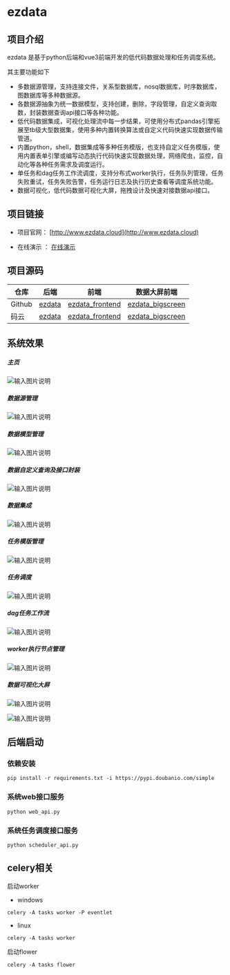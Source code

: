ezdata
===============

项目介绍
-----------------------------------
ezdata 是基于python后端和vue3前端开发的低代码数据处理和任务调度系统。

其主要功能如下
- 多数据源管理，支持连接文件，关系型数据库，nosql数据库，时序数据库，图数据库等多种数据源。
- 各数据源抽象为统一数据模型，支持创建，删除，字段管理，自定义查询取数，封装数据查询api接口等各种功能。
- 低代码数据集成，可视化处理流中每一步结果，可使用分布式pandas引擎拓展至tb级大型数据集，使用多种内置转换算法或自定义代码快速实现数据传输管道。
- 内置python，shell，数据集成等多种任务模版，也支持自定义任务模版，使用内置表单引擎或编写动态执行代码快速实现数据处理，网络爬虫，监控，自动化等各种任务需求及调度运行。
- 单任务和dag任务工作流调度，支持分布式worker执行，任务队列管理，任务失败重试，任务失败告警，任务运行日志及执行历史查看等调度系统功能。
- 数据可视化，低代码数据可视化大屏，拖拽设计及快速对接数据api接口。

项目链接
-----------------------------------
- 项目官网：  [http://www.ezdata.cloud](http://www.ezdata.cloud)

- 在线演示 ： [在线演示](http://110.40.157.36)

[comment]: <> (- 开发文档：  [主项目文档]&#40;http://www.ezdata.cloud/docs/hello.html&#41;)

项目源码
-----------------------------------
| 仓库  | 后端  |前端 | 数据大屏前端   |
|--------------------|--------------------|--------------------|--------------------|
| Github | [ezdata](https://github.com/xuwei95/ezdata) | [ezdata_frontend](https://github.com/xuwei95/ezdata_frontend)  | [ezdata_bigscreen](https://github.com/xuwei95/ezdata_bigscreen)  |
| 码云  | [ezdata](https://gitee.com/xuwei95/ezdata) | [ezdata_frontend](https://gitee.com/xuwei95/ezdata_frontend)  | [ezdata_bigscreen](https://gitee.com/xuwei95/ezdata_bigscreen)  |


系统效果
----
##### 主页
![输入图片说明](https://raw.githubusercontent.com/xuwei95/ezdata_press/master/images/dashboard.png?raw=true "在这里输入图片标题")
##### 数据源管理
![输入图片说明](https://raw.githubusercontent.com/xuwei95/ezdata_press/master/images/datasource.png?raw=true "在这里输入图片标题")
##### 数据模型管理
![输入图片说明](https://raw.githubusercontent.com/xuwei95/ezdata_press/master/images/datamodel.png?raw=true "在这里输入图片标题")
##### 数据自定义查询及接口封装
![输入图片说明](https://raw.githubusercontent.com/xuwei95/ezdata_press/master/images/data_query.png?raw=true "在这里输入图片标题")
##### 数据集成
![输入图片说明](https://raw.githubusercontent.com/xuwei95/ezdata_press/master/images/etl.png?raw=true "在这里输入图片标题")
##### 任务模版管理
![输入图片说明](https://raw.githubusercontent.com/xuwei95/ezdata_press/master/images/task_template.png?raw=true "在这里输入图片标题")

##### 任务调度
![输入图片说明](https://raw.githubusercontent.com/xuwei95/ezdata_press/master/images/task_scheduler.png?raw=true "在这里输入图片标题")

##### dag任务工作流
![输入图片说明](https://raw.githubusercontent.com/xuwei95/ezdata_press/master/images/dag_detail.png?raw=true "在这里输入图片标题")

##### worker执行节点管理
![输入图片说明](https://raw.githubusercontent.com/xuwei95/ezdata_press/master/images/worker_ops.png?raw=true "在这里输入图片标题")

##### 数据可视化大屏
![输入图片说明](https://raw.githubusercontent.com/xuwei95/ezdata_press/master/images/bigscreen1.png?raw=true "在这里输入图片标题")

![输入图片说明](https://raw.githubusercontent.com/xuwei95/ezdata_press/master/images/bigscreen2.png?raw=true "在这里输入图片标题")



后端启动
----
### 依赖安装
```
pip install -r requirements.txt -i https://pypi.doubanio.com/simple
```
### 系统web接口服务
```
python web_api.py
```
### 系统任务调度接口服务
```
python scheduler_api.py
```
## celery相关
启动worker
- windows
```
celery -A tasks worker -P eventlet
```
- linux
```
celery -A tasks worker
```
启动flower
```
celery -A tasks flower
```

